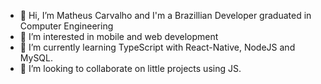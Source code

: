 - 👋 Hi, I’m Matheus Carvalho and I'm a Brazillian Developer graduated in Computer Engineering
- 👀 I’m interested in mobile and web development
- 🌱 I’m currently learning TypeScript with React-Native, NodeJS and MySQL.
- 💞️ I’m looking to collaborate on little projects using JS.

<!---
matheuscarvalho17/matheuscarvalho17 is a ✨ special ✨ repository because its `README.md` (this file) appears on your GitHub profile.
You can click the Preview link to take a look at your changes.
--->
